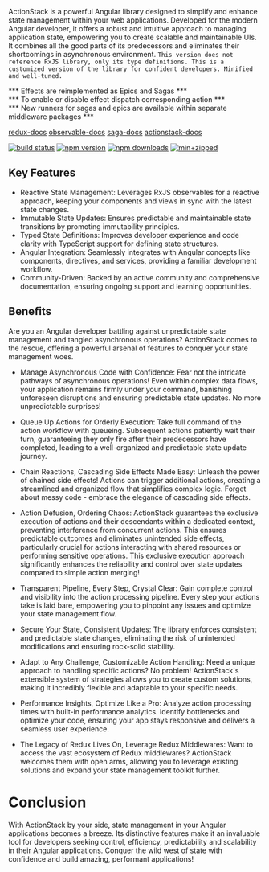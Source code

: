 ActionStack is a powerful Angular library designed to simplify and enhance state management within your web applications. Developed for the modern Angular developer, it offers a robust and intuitive approach to managing application state, empowering you to create scalable and maintainable UIs. It combines all the good parts of its predecessors and eliminates their shortcomings in asynchronous environment. ```This version does not reference RxJS library, only its type definitions. This is a customized version of the library for confident developers. Minified and well-tuned.```

*** Effects are reimplemented as Epics and Sagas ***<br>
*** To enable or disable effect dispatch corresponding action ***<br>
*** New runners for sagas and epics are available within separate middleware packages ***<br>

[redux-docs](https://redux.js.org/)
[observable-docs](https://redux-observable.js.org/)
[saga-docs](https://redux-saga.js.org/)
[actionstack-docs](https://actionstack.vercel.app/documentation/)

  [![build status](https://github.com/actioncrew/actionstack/workflows/build/badge.svg)](https://github.com/actioncrew/actionstack/workflows/build/badge.svg)
  [![npm version](https://img.shields.io/npm/v/@actioncrew%2Factionstack.svg?style=flat-square)](https://www.npmjs.com/package/@actioncrew%2Factionstack)
  [![npm downloads](https://img.shields.io/npm/dm/@actioncrew%2Factionstack.svg?style=flat-square)](https://www.npmjs.com/package/@actioncrew%2Factionstack)
  [![min+zipped](https://img.shields.io/bundlephobia/minzip/%40actioncrew%2Factionstack)](https://img.shields.io/bundlephobia/minzip/%40actioncrew%2Factionstack)
  
## Key Features
- Reactive State Management: Leverages RxJS observables for a reactive approach, keeping your components and views in sync with the latest state changes.
- Immutable State Updates: Ensures predictable and maintainable state transitions by promoting immutability principles.
- Typed State Definitions: Improves developer experience and code clarity with TypeScript support for defining state structures.
- Angular Integration: Seamlessly integrates with Angular concepts like components, directives, and services, providing a familiar development workflow.
- Community-Driven: Backed by an active community and comprehensive documentation, ensuring ongoing support and learning opportunities.

## Benefits
Are you an Angular developer battling against unpredictable state management and tangled asynchronous operations? ActionStack comes to the rescue, offering a powerful arsenal of features to conquer your state management woes.

- Manage Asynchronous Code with Confidence: Fear not the intricate pathways of asynchronous operations! Even within complex data flows, your application remains firmly under your command, banishing unforeseen disruptions and ensuring predictable state updates. No more unpredictable surprises!

- Queue Up Actions for Orderly Execution: Take full command of the action workflow with queueing. Subsequent actions patiently wait their turn, guaranteeing they only fire after their predecessors have completed, leading to a well-organized and predictable state update journey.

- Chain Reactions, Cascading Side Effects Made Easy: Unleash the power of chained side effects! Actions can trigger additional actions, creating a streamlined and organized flow that simplifies complex logic. Forget about messy code - embrace the elegance of cascading side effects.

- Action Defusion, Ordering Chaos: ActionStack guarantees the exclusive execution of actions and their descendants within a dedicated context, preventing interference from concurrent actions. This ensures predictable outcomes and eliminates unintended side effects, particularly crucial for actions interacting with shared resources or performing sensitive operations. This exclusive execution approach significantly enhances the reliability and control over state updates compared to simple action merging!

- Transparent Pipeline, Every Step, Crystal Clear: Gain complete control and visibility into the action processing pipeline. Every step your actions take is laid bare, empowering you to pinpoint any issues and optimize your state management flow.

- Secure Your State, Consistent Updates: The library enforces consistent and predictable state changes, eliminating the risk of unintended modifications and ensuring rock-solid stability.

- Adapt to Any Challenge, Customizable Action Handling: Need a unique approach to handling specific actions? No problem! ActionStack's extensible system of strategies allows you to create custom solutions, making it incredibly flexible and adaptable to your specific needs.

- Performance Insights, Optimize Like a Pro: Analyze action processing times with built-in performance analytics. Identify bottlenecks and optimize your code, ensuring your app stays responsive and delivers a seamless user experience.

- The Legacy of Redux Lives On, Leverage Redux Middlewares: Want to access the vast ecosystem of Redux middlewares? ActionStack welcomes them with open arms, allowing you to leverage existing solutions and expand your state management toolkit further.

# Conclusion
With ActionStack by your side, state management in your Angular applications becomes a breeze. Its distinctive features make it an invaluable tool for developers seeking control, efficiency, predictability and scalability in their Angular applications. Conquer the wild west of state with confidence and build amazing, performant applications!
